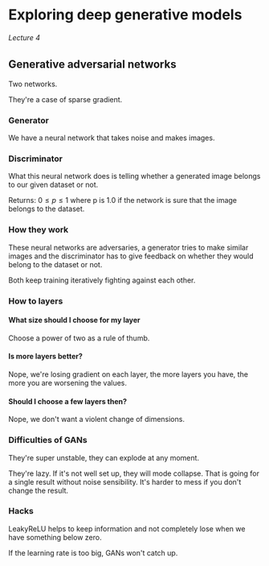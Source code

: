 # Exploring deep generative models

###### Lecture 4

## Generative adversarial networks

Two networks.

They're a case of sparse gradient.

### Generator

We have a neural network that takes noise and makes images.

### Discriminator

What this neural network does is telling whether a generated image belongs to our given dataset or not. 

Returns: $0 \leq p \leq 1$ where p is 1.0 if the network is sure that the image belongs to the dataset.

### How they work

These neural networks are adversaries, a generator tries to make similar images and the discriminator has to give feedback on whether they would belong to the dataset or not. 

Both keep training iteratively fighting against each other.

### How to layers

#### What size should I choose for my layer

Choose a power of two as a rule of thumb.

#### Is more layers better?

Nope, we're losing gradient on each layer, the more layers you have, the more you are worsening the values.

#### Should I choose a few layers then? 

Nope, we don't want a violent change of dimensions.

### Difficulties of GANs

They're super unstable, they can explode at any moment.

They're lazy. If it's not well set up, they will mode collapse. That is going for a single result without noise sensibility. It's harder to mess if you don't change the result.

### Hacks

LeakyReLU helps to keep information and not completely lose when we have something below zero.

If the learning rate is too big, GANs won't catch up. 